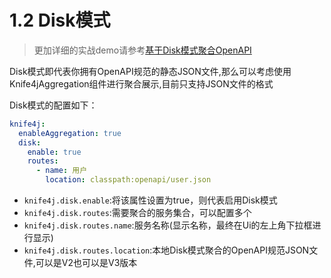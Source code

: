 # 1.2 Disk模式

> 更加详细的实战demo请参考[基于Disk模式聚合OpenAPI](/docs/action/aggregation-disk)

Disk模式即代表你拥有OpenAPI规范的静态JSON文件,那么可以考虑使用Knife4jAggregation组件进行聚合展示,目前只支持JSON文件的格式

Disk模式的配置如下：

```yml
knife4j:
  enableAggregation: true
  disk:
    enable: true
    routes:
      - name: 用户
        location: classpath:openapi/user.json
```

- `knife4j.disk.enable`:将该属性设置为true，则代表启用Disk模式
- `knife4j.disk.routes`:需要聚合的服务集合，可以配置多个
- `knife4j.disk.routes.name`:服务名称(显示名称，最终在Ui的左上角下拉框进行显示)
- `knife4j.disk.routes.location`:本地Disk模式聚合的OpenAPI规范JSON文件,可以是V2也可以是V3版本
